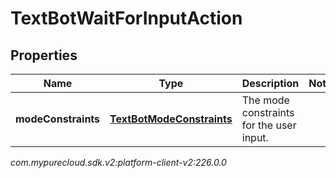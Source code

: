 # TextBotWaitForInputAction


## Properties

| Name | Type | Description | Notes |
| ------------ | ------------- | ------------- | ------------- |
| **modeConstraints** | [**TextBotModeConstraints**](TextBotModeConstraints) | The mode constraints for the user input. |  |




_com.mypurecloud.sdk.v2:platform-client-v2:226.0.0_
